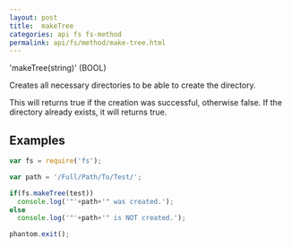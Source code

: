 ```yaml
---
layout: post
title:  makeTree
categories: api fs fs-method
permalink: api/fs/method/make-tree.html
---
```


'makeTree(string)' (BOOL)

Creates all necessary directories to be able to create the directory.

This will returns true if the creation was successful, otherwise false. If the directory already exists, it will returns true.

## Examples

```javascript
var fs = require('fs');

var path = '/Full/Path/To/Test/';

if(fs.makeTree(test))
  console.log('"'+path+'" was created.');
else
  console.log('"'+path+'" is NOT created.');

phantom.exit();
```








